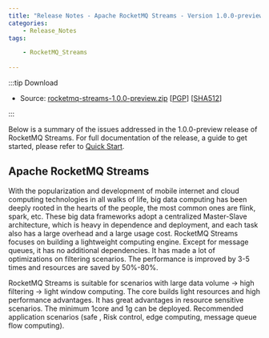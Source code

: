 ```yaml
---
title: "Release Notes - Apache RocketMQ Streams - Version 1.0.0-preview"
categories:
    - Release_Notes
tags:

    - RocketMQ_Streams
  
---
```

:::tip Download
* Source: [rocketmq-streams-1.0.0-preview.zip](https://archive.apache.org/dist/rocketmq/rocketmq-streams/1.0.0-preview/rocketmq-streams-1.0.0-preview.zip) [[PGP](https://archive.apache.org/dist/rocketmq/rocketmq-streams/1.0.0-preview/rocketmq-streams-1.0.0-preview.zip.asc)] [[SHA512](https://archive.apache.org/dist/rocketmq/rocketmq-streams/1.0.0-preview/rocketmq-streams-1.0.0-preview.zip.sha512)]

:::
<!--truncate-->
Below is a summary of the issues addressed in the 1.0.0-preview release of RocketMQ Streams. For full documentation of the release, a guide to get started, please refer to <a href='https://github.com/apache/rocketmq-streams'>Quick Start</a>.




## Apache RocketMQ Streams

With the popularization and development of mobile internet and cloud computing technologies in all walks of life, big data computing has been deeply rooted in the hearts of the people, the most common ones are flink, spark, etc. These big data frameworks adopt a centralized Master-Slave architecture, which is heavy in dependence and deployment, and each task also has a large overhead and a large usage cost. RocketMQ Streams focuses on building a lightweight computing engine. Except for message queues, it has no additional dependencies. It has made a lot of optimizations on filtering scenarios. The performance is improved by 3-5 times and resources are saved by 50%-80%.

RocketMQ Streams is suitable for scenarios with large data volume -> high filtering -> light window computing. The core builds light resources and high performance advantages. It has great advantages in resource sensitive scenarios. The minimum 1core and 1g can be deployed. Recommended application scenarios (safe , Risk control, edge computing, message queue flow computing).


